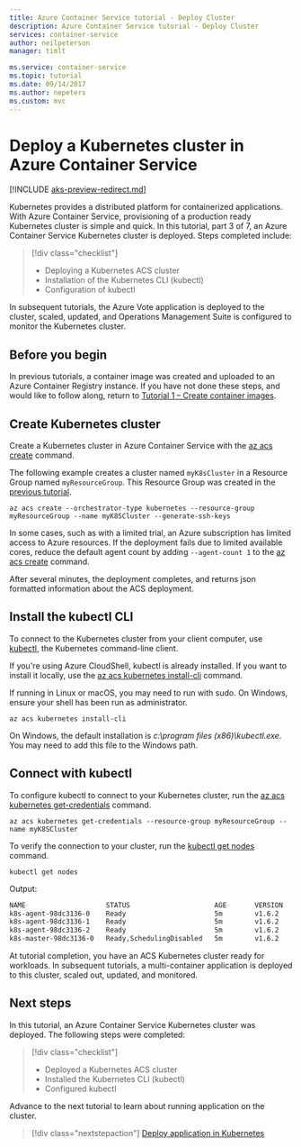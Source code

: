 ```yaml
---
title: Azure Container Service tutorial - Deploy Cluster
description: Azure Container Service tutorial - Deploy Cluster
services: container-service
author: neilpeterson
manager: timlt

ms.service: container-service
ms.topic: tutorial
ms.date: 09/14/2017
ms.author: nepeters
ms.custom: mvc
---
```


# Deploy a Kubernetes cluster in Azure Container Service

[!INCLUDE [aks-preview-redirect.md](../../../includes/aks-preview-redirect.md)]

Kubernetes provides a distributed platform for containerized applications. With Azure Container Service, provisioning of a production ready Kubernetes cluster is simple and quick. In this tutorial, part 3 of 7, an Azure Container Service Kubernetes cluster is deployed. Steps completed include:

> [!div class="checklist"]
> * Deploying a Kubernetes ACS cluster
> * Installation of the Kubernetes CLI (kubectl)
> * Configuration of kubectl

In subsequent tutorials, the Azure Vote application is deployed to the cluster, scaled, updated, and Operations Management Suite is configured to monitor the Kubernetes cluster.

## Before you begin

In previous tutorials, a container image was created and uploaded to an Azure Container Registry instance. If you have not done these steps, and would like to follow along, return to [Tutorial 1 – Create container images](./container-service-tutorial-kubernetes-prepare-app.md).

## Create Kubernetes cluster

Create a Kubernetes cluster in Azure Container Service with the [az acs create](/cli/azure/acs#create) command. 

The following example creates a cluster named `myK8sCluster` in a Resource Group named `myResourceGroup`. This Resource Group was created in the [previous tutorial](./container-service-tutorial-kubernetes-prepare-acr.md).

```azurecli-interactive 
az acs create --orchestrator-type kubernetes --resource-group myResourceGroup --name myK8SCluster --generate-ssh-keys 
```

In some cases, such as with a limited trial, an Azure subscription has limited access to Azure resources. If the deployment fails due to limited available cores, reduce the default agent count by adding `--agent-count 1` to the [az acs create](/cli/azure/acs#create) command. 

After several minutes, the deployment completes, and returns json formatted information about the ACS deployment.

## Install the kubectl CLI

To connect to the Kubernetes cluster from your client computer, use [kubectl](https://kubernetes.io/docs/user-guide/kubectl/), the Kubernetes command-line client. 

If you're using Azure CloudShell, kubectl is already installed. If you want to install it locally, use the [az acs kubernetes install-cli](/cli/azure/acs/kubernetes#install-cli) command.

If running in Linux or macOS, you may need to run with sudo. On Windows, ensure your shell has been run as administrator.

```azurecli-interactive 
az acs kubernetes install-cli 
```

On Windows, the default installation is *c:\program files (x86)\kubectl.exe*. You may need to add this file to the Windows path. 

## Connect with kubectl

To configure kubectl to connect to your Kubernetes cluster, run the [az acs kubernetes get-credentials](/cli/azure/acs/kubernetes#get-credentials) command.

```azurecli-interactive 
az acs kubernetes get-credentials --resource-group myResourceGroup --name myK8SCluster
```

To verify the connection to your cluster, run the [kubectl get nodes](https://kubernetes.io/docs/user-guide/kubectl/v1.6/#get) command.

```azurecli-interactive
kubectl get nodes
```

Output:

```bash
NAME                    STATUS                     AGE       VERSION
k8s-agent-98dc3136-0    Ready                      5m        v1.6.2
k8s-agent-98dc3136-1    Ready                      5m        v1.6.2
k8s-agent-98dc3136-2    Ready                      5m        v1.6.2
k8s-master-98dc3136-0   Ready,SchedulingDisabled   5m        v1.6.2
```

At tutorial completion, you have an ACS Kubernetes cluster ready for workloads. In subsequent tutorials, a multi-container application is deployed to this cluster, scaled out, updated, and monitored.

## Next steps

In this tutorial, an Azure Container Service Kubernetes cluster was deployed. The following steps were completed:

> [!div class="checklist"]
> * Deployed a Kubernetes ACS cluster
> * Installed the Kubernetes CLI (kubectl)
> * Configured kubectl

Advance to the next tutorial to learn about running application on the cluster.

> [!div class="nextstepaction"]
> [Deploy application in Kubernetes](./container-service-tutorial-kubernetes-deploy-application.md)
